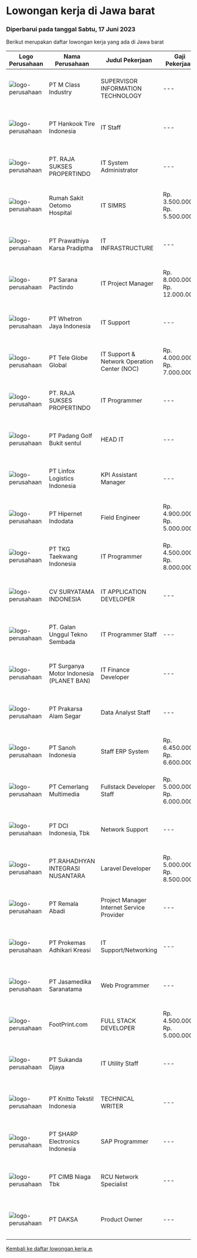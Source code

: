 
  # Lowongan kerja di Jawa barat

  ### Diperbarui pada tanggal Sabtu, 17 Juni 2023

  Berikut merupakan daftar lowongan kerja yang ada di Jawa barat

  |Logo Perusahaan | Nama Perusahaan | Judul Pekerjaan | Gaji Pekerjaan | Lokasi | Deskripsi | Tanggal diunggah | Pranala |
  | -------------- | --------------- | --------------- | --------- | --------- | -------------- | ------- | ----------- |
  |![logo-perusahaan](https://image-service-cdn.seek.com.au/14d4e961325bae19f42aaba11cea5f382d6da5e8/ee4dce1061f3f616224767ad58cb2fc751b8d2dc)|PT M Class Industry|SUPERVISOR INFORMATION TECHNOLOGY|---|Karawang|Supervisor IT bertanggung jawab untuk : Merancang dan mengimplementasikan program sesuai kebutuhan perusahaan Memastikan semua perangkat keras,...|Jumat, 16 Juni 2023|https://www.jobstreet.co.id/id/job/supervisor-information-technology-4374932?token=0~93356752-877f-4a8b-90f8-b86c131e747d&sectionRank=1&jobId=jobstreet-id-job-4374932|
|![logo-perusahaan](https://image-service-cdn.seek.com.au/717d06eb9fb9325e0c9b524e06b4b3a6f6295e89/ee4dce1061f3f616224767ad58cb2fc751b8d2dc)|PT Hankook Tire Indonesia|IT Staff|---|Bekasi|Job Responsibilites : Development &amp; Maintenance MES System Development Web System Supporting to other development &amp; maintenance : Hardware...|Kamis, 15 Juni 2023|https://www.jobstreet.co.id/id/job/it-staff-4373938?token=0~93356752-877f-4a8b-90f8-b86c131e747d&sectionRank=2&jobId=jobstreet-id-job-4373938|
|![logo-perusahaan](https://image-service-cdn.seek.com.au/4768f45ac4016a3a17b2313f780d7a6523fe7982/ee4dce1061f3f616224767ad58cb2fc751b8d2dc)|PT. RAJA SUKSES PROPERTINDO|IT System Administrator|---|Jawa Barat|Kualifikasi: SMK Teknik Komputer Jaringan Bersedia Penempatan Cirebon Pengalaman sebagai IT Systems Administrator minimum 1 - 2 tahun Memahami...|Jumat, 16 Juni 2023|https://www.jobstreet.co.id/id/job/it-system-administrator-4375507?token=0~93356752-877f-4a8b-90f8-b86c131e747d&sectionRank=3&jobId=jobstreet-id-job-4375507|
|![logo-perusahaan](https://image-service-cdn.seek.com.au/b613f639f78129717513925f71627b294755a40a/ee4dce1061f3f616224767ad58cb2fc751b8d2dc)|Rumah Sakit Oetomo Hospital|IT SIMRS|Rp. 3.500.000-Rp. 5.500.000|Bandung|Requirements: Familiar with Teramedik System Bachelor degree in Information Technology / Computer Science having experience in IT Programming at least...|Jumat, 16 Juni 2023|https://www.jobstreet.co.id/id/job/it-simrs-4374249?token=0~93356752-877f-4a8b-90f8-b86c131e747d&sectionRank=4&jobId=jobstreet-id-job-4374249|
|![logo-perusahaan](https://image-service-cdn.seek.com.au/25f275779d2d36a25f086ac9b1c5b5be868683f6/ee4dce1061f3f616224767ad58cb2fc751b8d2dc)|PT Prawathiya Karsa Pradiptha|IT INFRASTRUCTURE|---|Jakarta Raya|Pendidikan D3 / S1 Teknologi Informatika / Sistem Informatika / Manajemen Informatika Dapat mengoperasikan Linux Pemahaman TCP/IP Pemahaman tentang...|Jumat, 16 Juni 2023|https://www.jobstreet.co.id/id/job/it-infrastructure-4375155?token=0~93356752-877f-4a8b-90f8-b86c131e747d&sectionRank=5&jobId=jobstreet-id-job-4375155|
|![logo-perusahaan](https://image-service-cdn.seek.com.au/98982338245954acade7338ecccff8adaf4bc449/ee4dce1061f3f616224767ad58cb2fc751b8d2dc)|PT Sarana Pactindo|IT Project Manager|Rp. 8.000.000-Rp. 12.000.000|Bandung|Job Description: Plan the project Define the scope of the project in collaboration with senior management Create a detailed work plan which identifies...|Jumat, 16 Juni 2023|https://www.jobstreet.co.id/id/job/it-project-manager-4374969?token=0~93356752-877f-4a8b-90f8-b86c131e747d&sectionRank=6&jobId=jobstreet-id-job-4374969|
|![logo-perusahaan](https://image-service-cdn.seek.com.au/345b1d38722bec6246c9d875bf5220dbffefedc8/ee4dce1061f3f616224767ad58cb2fc751b8d2dc)|PT Whetron Jaya Indonesia|IT Support|---|Jakarta Raya|Responsibilities : Installing and configuring computer hardware, software, systems, networks, printers, scanners, other equipment Monitoring and...|Rabu, 14 Juni 2023|https://www.jobstreet.co.id/id/job/it-support-4371830?token=0~93356752-877f-4a8b-90f8-b86c131e747d&sectionRank=7&jobId=jobstreet-id-job-4371830|
|![logo-perusahaan](https://image-service-cdn.seek.com.au/e6227e1e23296de0700ca4b7f6dc461e60bc4f45/ee4dce1061f3f616224767ad58cb2fc751b8d2dc)|PT Tele Globe Global|IT Support & Network Operation Center (NOC)|Rp. 4.000.000-Rp. 7.000.000|Bekasi|PT Tele Globe Global adalah perusahaan yang bergerak dibidang Internet Service Provider dan IT Support pt tgg membutuhkan tenaga kerja unt possi IT...|Kamis, 15 Juni 2023|https://www.jobstreet.co.id/id/job/it-support-network-operation-center-noc-4370698?token=0~93356752-877f-4a8b-90f8-b86c131e747d&sectionRank=8&jobId=jobstreet-id-job-4370698|
|![logo-perusahaan](https://image-service-cdn.seek.com.au/8dd77da7d6b78c577e4d1d2b01763c82c52c385c/ee4dce1061f3f616224767ad58cb2fc751b8d2dc)|PT. RAJA SUKSES PROPERTINDO|IT Programmer|---|Cirebon|Deskripsi pekerjaan: Membuat aplikasi sesuai dengan rencana kerja dan timeline yang diberikan oleh User Memenuhi permintaan...|Jumat, 16 Juni 2023|https://www.jobstreet.co.id/id/job/it-programmer-4375607?token=0~93356752-877f-4a8b-90f8-b86c131e747d&sectionRank=9&jobId=jobstreet-id-job-4375607|
|![logo-perusahaan](https://image-service-cdn.seek.com.au/a257ce1b9e2463d9ce7ca74db01b9c1f14b373c6/ee4dce1061f3f616224767ad58cb2fc751b8d2dc)|PT Padang Golf Bukit sentul|HEAD IT|---|Bogor|HEAD ITKUALIFIKASI : Usia maksimal 40 tahun Berpengalaman minimal 2 tahun sebagai Head IT Pendidikan minimal D3/S1 jurusan IT Memiliki kemampuan dalam...|Kamis, 15 Juni 2023|https://www.jobstreet.co.id/id/job/head-it-4372887?token=0~93356752-877f-4a8b-90f8-b86c131e747d&sectionRank=10&jobId=jobstreet-id-job-4372887|
|![logo-perusahaan](https://image-service-cdn.seek.com.au/ec3e6d5a7eb82fff66745dabfcb35da00cfe5ce8/ee4dce1061f3f616224767ad58cb2fc751b8d2dc)|PT Linfox Logistics Indonesia|KPI Assistant Manager|---|Cikarang|Responsibilities: Ensure the data accuracy and do data analysis from the system, also provide preventive and corrective action to the department...|Jumat, 16 Juni 2023|https://www.jobstreet.co.id/id/job/kpi-assistant-manager-4374785?token=0~93356752-877f-4a8b-90f8-b86c131e747d&sectionRank=11&jobId=jobstreet-id-job-4374785|
|![logo-perusahaan](https://image-service-cdn.seek.com.au/62148b692fdfbf4a4a11c7764913b8f0db15fa3f/ee4dce1061f3f616224767ad58cb2fc751b8d2dc)|PT Hipernet Indodata|Field Engineer|Rp. 4.900.000-Rp. 5.000.000|Jakarta Barat|Deskripsi Pekerjaan: Melakukan survei lokasi untuk calon customer baru, instalasi dan maintenance Melakukan troubleshooting jaringan dan dokumentasi...|Jumat, 16 Juni 2023|https://www.jobstreet.co.id/id/job/field-engineer-4375227?token=0~93356752-877f-4a8b-90f8-b86c131e747d&sectionRank=12&jobId=jobstreet-id-job-4375227|
|![logo-perusahaan](https://image-service-cdn.seek.com.au/a3034e331f0c18e064a4b1e14e0b4cf02bd35525/ee4dce1061f3f616224767ad58cb2fc751b8d2dc)|PT TKG Taekwang Indonesia|IT Programmer|Rp. 4.500.000-Rp. 8.000.000|Jawa Barat|Requirements: The candidate is expected to be safe and healthy-minded. Diploma (D3)/Bachelor's degree any major (Prefer Computer Engineering/...|Kamis, 15 Juni 2023|https://www.jobstreet.co.id/id/job/it-programmer-4373695?token=0~93356752-877f-4a8b-90f8-b86c131e747d&sectionRank=13&jobId=jobstreet-id-job-4373695|
|![logo-perusahaan](https://image-service-cdn.seek.com.au/ec47edd2bac5118c141224dca8f8149965017685/ee4dce1061f3f616224767ad58cb2fc751b8d2dc)|CV SURYATAMA INDONESIA|IT APPLICATION DEVELOPER|---|Depok|Mengolah database Mengelola teknologi web server Melakukan integrasi cloud computing Membangun software server side Mengatur bahasa pemrograman server...|Rabu, 14 Juni 2023|https://www.jobstreet.co.id/id/job/it-application-developer-4353570?token=0~93356752-877f-4a8b-90f8-b86c131e747d&sectionRank=14&jobId=jobstreet-id-job-4353570|
|![logo-perusahaan](https://image-service-cdn.seek.com.au/6ea2a2db29769a4167c091e8e8361dfb4ec22a04/ee4dce1061f3f616224767ad58cb2fc751b8d2dc)|PT. Galan Unggul Tekno Sembada|IT Programmer Staff|---|Bandung|Kualifikasi : - D3/S1 Informatika/Komputer.- Berpengalaman minimal 2 tahun dalam pembuatan website.- Menguasai Pemrograman Website (HTML5, PHP,...|Rabu, 14 Juni 2023|https://www.jobstreet.co.id/id/job/it-programmer-staff-4372105?token=0~93356752-877f-4a8b-90f8-b86c131e747d&sectionRank=15&jobId=jobstreet-id-job-4372105|
|![logo-perusahaan](https://image-service-cdn.seek.com.au/6cec7085f5123c8ea5ece6e1e030a179e6d8cbc8/ee4dce1061f3f616224767ad58cb2fc751b8d2dc)|PT Surganya Motor Indonesia (PLANET BAN)|IT Finance Developer|---|Depok|• Max 35 years old.• Bachelor Degree, preferably in Information Technology or Information System.• At least 3 years experience in related position.•...|Jumat, 16 Juni 2023|https://www.jobstreet.co.id/id/job/it-finance-developer-4374319?token=0~93356752-877f-4a8b-90f8-b86c131e747d&sectionRank=16&jobId=jobstreet-id-job-4374319|
|![logo-perusahaan](https://image-service-cdn.seek.com.au/b5559c95d520f76b8b4d0122b97e2c9c97ee3088/ee4dce1061f3f616224767ad58cb2fc751b8d2dc)|PT Prakarsa Alam Segar|Data Analyst Staff|---|Bekasi|Job Description : Interpret data, analyze results using statistical techniques and provide ongoing reports Manage data collection systems, data...|Jumat, 16 Juni 2023|https://www.jobstreet.co.id/id/job/data-analyst-staff-4374927?token=0~93356752-877f-4a8b-90f8-b86c131e747d&sectionRank=17&jobId=jobstreet-id-job-4374927|
|![logo-perusahaan](https://image-service-cdn.seek.com.au/cb14953a49e53140370714775117cc3688f47bac/ee4dce1061f3f616224767ad58cb2fc751b8d2dc)|PT Sanoh Indonesia|Staff ERP System|Rp. 6.450.000-Rp. 6.600.000|Cikarang|Requirements :.    Age Max 25.    Bachelor or Diploma from (Mechanical Engineering, Industry, Electronics).    Fresh Graduate / Minumum 1 Year...|Rabu, 14 Juni 2023|https://www.jobstreet.co.id/id/job/staff-erp-system-4372426?token=0~93356752-877f-4a8b-90f8-b86c131e747d&sectionRank=18&jobId=jobstreet-id-job-4372426|
|![logo-perusahaan](https://image-service-cdn.seek.com.au/99beb51a6e85caa989e8efb116314e7040bf74f4/ee4dce1061f3f616224767ad58cb2fc751b8d2dc)|PT Cemerlang Multimedia|Fullstack Developer Staff|Rp. 5.000.000-Rp. 6.000.000|Jawa Barat|Requirements :1. Min. S1 Teknik Komputer atau setara2. Fullstack PHP programmer dengan Codeigniter framework3. Berpengalaman dengan kontrol versi...|Jumat, 16 Juni 2023|https://www.jobstreet.co.id/id/job/fullstack-developer-staff-4362339?token=0~93356752-877f-4a8b-90f8-b86c131e747d&sectionRank=19&jobId=jobstreet-id-job-4362339|
|![logo-perusahaan](https://image-service-cdn.seek.com.au/f05b33f96fd03346d1af95f618d1623ed692d2de/ee4dce1061f3f616224767ad58cb2fc751b8d2dc)|PT DCI Indonesia, Tbk|Network Support|---|Jakarta Selatan|Requirement Candidate must possess at least a Diploma, Bachelor's Degree, Computer Science/Information Technology, or equivalent Minimum 3 years...|Selasa, 13 Juni 2023|https://www.jobstreet.co.id/id/job/network-support-4370014?token=0~93356752-877f-4a8b-90f8-b86c131e747d&sectionRank=20&jobId=jobstreet-id-job-4370014|
|![logo-perusahaan](https://image-service-cdn.seek.com.au/875d26ba7e596fea993a1c10d886e166eceee80c/ee4dce1061f3f616224767ad58cb2fc751b8d2dc)|PT.RAHADHYAN INTEGRASI NUSANTARA|Laravel Developer|Rp. 5.000.000-Rp. 8.500.000|Bandung|Deskripsi PekerjaanGambaran Tugas  Mengelola dan Mengembangkan aplikasi perusahaan. Mengembangkan fitur aplikasi perusahaan sesuai permintaan user...|Jumat, 16 Juni 2023|https://www.jobstreet.co.id/id/job/laravel-developer-4375266?token=0~93356752-877f-4a8b-90f8-b86c131e747d&sectionRank=21&jobId=jobstreet-id-job-4375266|
|![logo-perusahaan](https://image-service-cdn.seek.com.au/993b64ed152aefc864939d6efb0e89787083adb4/ee4dce1061f3f616224767ad58cb2fc751b8d2dc)|PT Remala Abadi|Project Manager Internet Service Provider|---|Bekasi|Tugas dan Tanggung Jawab :Planning Backbone, Client dan FTTX Mempersiapkan timeline pelaksanaan proyek, mengontrol proyek agar on schedule, memastikan...|Rabu, 14 Juni 2023|https://www.jobstreet.co.id/id/job/project-manager-internet-service-provider-4372372?token=0~93356752-877f-4a8b-90f8-b86c131e747d&sectionRank=22&jobId=jobstreet-id-job-4372372|
|![logo-perusahaan](https://image-service-cdn.seek.com.au/ba0898ce4539c7172bf405ee05ff9d5cba14c6a1/ee4dce1061f3f616224767ad58cb2fc751b8d2dc)|PT Prokemas Adhikari Kreasi|IT Support/Networking|---|Cikarang|KUALIFIKASI Usia min 24 tahun - 30 tahun Pendidikan min S1 Jurusan Teknik Informatika Berpengalaman min 2 tahun Memiliki kemampuan networking Memiliki...|Senin, 12 Juni 2023|https://www.jobstreet.co.id/id/job/it-support-networking-4367427?token=0~93356752-877f-4a8b-90f8-b86c131e747d&sectionRank=23&jobId=jobstreet-id-job-4367427|
|![logo-perusahaan](https://image-service-cdn.seek.com.au/7cdc071d90abd96b4cf7706a1694f0662aa509a1/ee4dce1061f3f616224767ad58cb2fc751b8d2dc)|PT Jasamedika Saranatama|Web Programmer|---|Bandung|Kualifikasi: Pendidikan D3 atau S1 (Teknik Informatika/Manajemen Informatika/Sistem Informatika/Teknik Komputer) Memiliki pengalaman minimal selama 2...|Selasa, 13 Juni 2023|https://www.jobstreet.co.id/id/job/web-programmer-4370403?token=0~93356752-877f-4a8b-90f8-b86c131e747d&sectionRank=24&jobId=jobstreet-id-job-4370403|
|![logo-perusahaan](https://image-service-cdn.seek.com.au/d916800a7da36507b6bdf9e283aa6d9d93605b39/ee4dce1061f3f616224767ad58cb2fc751b8d2dc)|FootPrint.com|FULL STACK DEVELOPER|Rp. 4.500.000-Rp. 5.000.000|Cimahi|Klient kami PT.SETIA BUSANATEX / CImahi (asiantexsb.com) membutuhkan FULL STACK DEVELOPER dengan spesifikasi sbg Minimal Lulusan SMK Rekayasa...|Kamis, 15 Juni 2023|https://www.jobstreet.co.id/id/job/full-stack-developer-4373141?token=0~93356752-877f-4a8b-90f8-b86c131e747d&sectionRank=25&jobId=jobstreet-id-job-4373141|
|![logo-perusahaan](https://image-service-cdn.seek.com.au/6d56383b0316bf97f26e28d2c030d8c39fd1c836/ee4dce1061f3f616224767ad58cb2fc751b8d2dc)|PT Sukanda Djaya|IT Utility Staff|---|Bekasi|Kualifikasi: Mengerti tentang jaringan (cek ip, ganti ip, assign ip, assign VLAN) pada perangkat switching Mengerti tentang Wifi, dan perangkat Access...|Selasa, 13 Juni 2023|https://www.jobstreet.co.id/id/job/it-utility-staff-4369375?token=0~93356752-877f-4a8b-90f8-b86c131e747d&sectionRank=26&jobId=jobstreet-id-job-4369375|
|![logo-perusahaan](https://image-service-cdn.seek.com.au/51f50ca2b52d2cd8e7cf65a63280dcab6aef14d1/ee4dce1061f3f616224767ad58cb2fc751b8d2dc)|PT Knitto Tekstil Indonesia|TECHNICAL WRITER|---|Bandung|Deskripsi Pekerjaan Membuat Data Dictionary, ERD, dan Flowchart Mendokumentasi user interface pada setiap aplikasi Kualifikasi : Pendidikan minimal D3...|Kamis, 15 Juni 2023|https://www.jobstreet.co.id/id/job/technical-writer-4373269?token=0~93356752-877f-4a8b-90f8-b86c131e747d&sectionRank=27&jobId=jobstreet-id-job-4373269|
|![logo-perusahaan](https://image-service-cdn.seek.com.au/726af5ddd8e01609fa57547ec94d4c8bf499322a/ee4dce1061f3f616224767ad58cb2fc751b8d2dc)|PT SHARP Electronics Indonesia|SAP Programmer|---|Jawa Barat|Job Specification : Candidates must posses minimum Bachelor Degree from Computer Science Fresh graduate are welcome to apply Fast learner and have...|Jumat, 16 Juni 2023|https://www.jobstreet.co.id/id/job/sap-programmer-4374893?token=0~93356752-877f-4a8b-90f8-b86c131e747d&sectionRank=28&jobId=jobstreet-id-job-4374893|
|![logo-perusahaan](https://image-service-cdn.seek.com.au/2c6f6f12cb15b08239744ca7630b97fee07e84ce/ee4dce1061f3f616224767ad58cb2fc751b8d2dc)|PT CIMB Niaga Tbk|RCU Network Specialist|---|Bandung|•   Mengelola Risiko Operasional dan Resiko Kepatuhan dalam lingkungan Perusahaan termasuk semua segmen bisnis•   Menyakinkan Operational, mengelola...|Rabu, 14 Juni 2023|https://www.jobstreet.co.id/id/job/rcu-network-specialist-4371466?token=0~93356752-877f-4a8b-90f8-b86c131e747d&sectionRank=29&jobId=jobstreet-id-job-4371466|
|![logo-perusahaan](https://image-service-cdn.seek.com.au/f91d7a8347108b0d177cd67e8a0b14e983aff0d0/ee4dce1061f3f616224767ad58cb2fc751b8d2dc)|PT DAKSA|Product Owner|---|Bandung|Responsibilities :1. Requirement Gathering And AnalysisCollaborates with stakeholders, clients, and end-users to gather and analyze...|Rabu, 14 Juni 2023|https://www.jobstreet.co.id/id/job/product-owner-4372229?token=0~93356752-877f-4a8b-90f8-b86c131e747d&sectionRank=30&jobId=jobstreet-id-job-4372229|


  [Kembali ke daftar lowongan kerja 🔙](../README.md#daftar-lowongan-kerja)
  